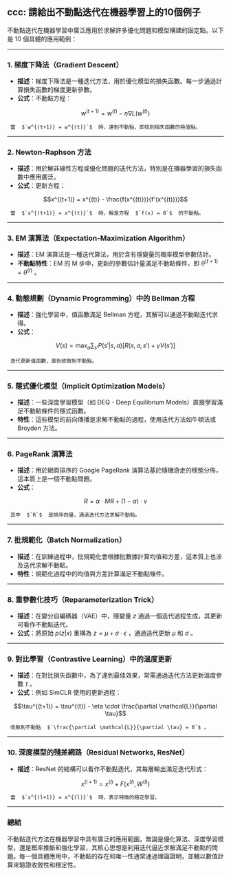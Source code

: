 ## ccc: 請給出不動點迭代在機器學習上的10個例子

不動點迭代在機器學習中廣泛應用於求解許多優化問題和模型構建的固定點。以下是 10 個具體的應用範例：

---

### 1. **梯度下降法（Gradient Descent）**
   - **描述**：梯度下降法是一種迭代方法，用於優化模型的損失函數。每一步通過計算損失函數的梯度更新參數。
   - **公式**：不動點方程：
     
```math
w^{(t+1)} = w^{(t)} - \eta \nabla L(w^{(t)})
```

     當  $`w^{(t+1)} = w^{(t)}`$  時，達到不動點，即找到損失函數的極值點。

---

### 2. **Newton-Raphson 方法**
   - **描述**：用於解非線性方程或優化問題的迭代方法，特別是在機器學習的損失函數中應用廣泛。
   - **公式**：更新方程：
     
```math
x^{(t+1)} = x^{(t)} - \frac{f(x^{(t)})}{f'(x^{(t)})}
```

     當  $`x^{(t+1)} = x^{(t)}`$  時，解是方程  $`f(x) = 0`$  的不動點。

---

### 3. **EM 演算法（Expectation-Maximization Algorithm）**
   - **描述**：EM 演算法是一種迭代算法，用於含有隱變量的概率模型參數估計。
   - **不動點特性**：EM 的 M 步中，更新的參數估計量滿足不動點條件，即  $`\theta^{(t+1)} = \theta^{(t)}`$ 。

---

### 4. **動態規劃（Dynamic Programming）中的 Bellman 方程**
   - **描述**：強化學習中，值函數滿足 Bellman 方程，其解可以通過不動點迭代求得。
   - **公式**：
     
```math
V(s) = \max_a \sum_{s'} P(s' | s, a) [R(s, a, s') + \gamma V(s')]
```

     迭代更新值函數，直到收斂到不動點。

---

### 5. **隱式優化模型（Implicit Optimization Models）**
   - **描述**：一些深度學習模型（如 DEQ - Deep Equilibrium Models）直接學習滿足不動點條件的隱式函數。
   - **特性**：這些模型的前向傳播是求解不動點的過程，使用迭代方法如牛頓法或 Broyden 方法。

---

### 6. **PageRank 演算法**
   - **描述**：用於網頁排序的 Google PageRank 演算法基於隨機游走的穩態分佈，這本質上是一個不動點問題。
   - **公式**：
     
```math
R = \alpha \cdot M R + (1 - \alpha) \cdot v
```

     其中  $`R`$  是排序向量，通過迭代方法求解不動點。

---

### 7. **批規範化（Batch Normalization）**
   - **描述**：在訓練過程中，批規範化會根據批數據計算均值和方差，這本質上也涉及迭代求解不動點。
   - **特性**：規範化過程中的均值與方差計算滿足不動點條件。

---

### 8. **重參數化技巧（Reparameterization Trick）**
   - **描述**：在變分自編碼器（VAE）中，隱變量  $`z`$  通過一個迭代過程生成，其更新可看作不動點迭代。
   - **公式**：將原始  $`p(z|x)`$  重構為  $`z = \mu + \sigma \cdot \epsilon`$ ，通過迭代更新  $`\mu`$  和  $`\sigma`$ 。

---

### 9. **對比學習（Contrastive Learning）中的溫度更新**
   - **描述**：在對比損失函數中，為了達到最佳效果，常需通過迭代方法更新溫度參數  $`\tau`$ 。
   - **公式**：例如 SimCLR 使用的更新過程：
     
```math
\tau^{(t+1)} = \tau^{(t)} - \eta \cdot \frac{\partial \mathcal{L}}{\partial \tau}
```

     收斂到不動點  $`\frac{\partial \mathcal{L}}{\partial \tau} = 0`$ 。

---

### 10. **深度模型的殘差網路（Residual Networks, ResNet）**
   - **描述**：ResNet 的結構可以看作不動點迭代，其每層輸出滿足迭代形式：
     
```math
x^{(l+1)} = x^{(l)} + F(x^{(l)}, W^{(l)})
```

     當  $`x^{(l+1)} = x^{(l)}`$  時，表示特徵的穩定學習。

---

### 總結
不動點迭代方法在機器學習中具有廣泛的應用範圍，無論是優化算法、深度學習模型，還是概率推斷和強化學習，其核心思想是利用迭代逼近求解滿足不動點的問題。每一個具體應用中，不動點的存在和唯一性通常通過理論證明，並輔以數值計算來驗證收斂性和穩定性。
